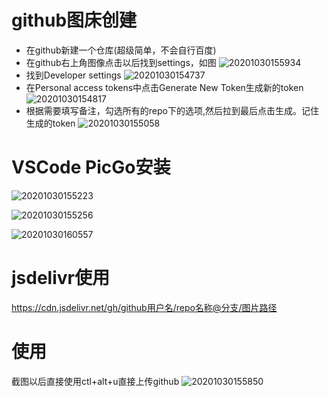 # github图床创建
- 在github新建一个仓库(超级简单，不会自行百度)
- 在github右上角图像点击以后找到settings，如图
  ![20201030155934](https://cdn.jsdelivr.net/gh/smallblack-xh/images@main/blob/20201030155934.png)
- 找到Developer settings
  ![20201030154737](https://cdn.jsdelivr.net/gh/smallblack-xh/images@main/blob/20201030154737.png)
- 在Personal access tokens中点击Generate New Token生成新的token
  ![20201030154817](https://cdn.jsdelivr.net/gh/smallblack-xh/images@main/blob/20201030154817.png)
- 根据需要填写备注，勾选所有的repo下的选项,然后拉到最后点击生成。记住生成的token
  ![20201030155058](https://cdn.jsdelivr.net/gh/smallblack-xh/images@main/blob/20201030155058.png)

# VSCode PicGo安装
![20201030155223](https://cdn.jsdelivr.net/gh/smallblack-xh/images@main/blob/20201030155223.png)

![20201030155256](https://cdn.jsdelivr.net/gh/smallblack-xh/images@main/blob/20201030155256.png)

![20201030160557](https://cdn.jsdelivr.net/gh/smallblack-xh/images@main/blob/20201030160557.png)
# jsdelivr使用
https://cdn.jsdelivr.net/gh/github用户名/repo名称@分支/图片路径

# 使用
截图以后直接使用ctl+alt+u直接上传github
![20201030155850](https://cdn.jsdelivr.net/gh/smallblack-xh/images@main/blob/20201030155850.png)